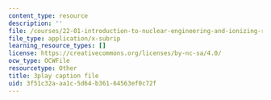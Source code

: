 ```yaml
---
content_type: resource
description: ''
file: /courses/22-01-introduction-to-nuclear-engineering-and-ionizing-radiation-fall-2016/3f51c32aaa1c5d64b36164563ef0c72f_Ijst4g5KFN0.vtt
file_type: application/x-subrip
learning_resource_types: []
license: https://creativecommons.org/licenses/by-nc-sa/4.0/
ocw_type: OCWFile
resourcetype: Other
title: 3play caption file
uid: 3f51c32a-aa1c-5d64-b361-64563ef0c72f
---
```

